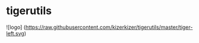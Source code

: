 # tigerutils
![logo]
(https://raw.githubusercontent.com/kizerkizer/tigerutils/master/tiger-left.svg)
